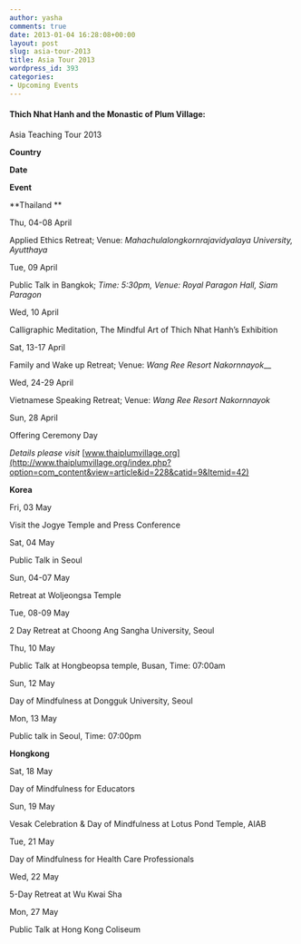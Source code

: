 ```yaml
---
author: yasha
comments: true
date: 2013-01-04 16:28:08+00:00
layout: post
slug: asia-tour-2013
title: Asia Tour 2013
wordpress_id: 393
categories:
- Upcoming Events
---
```


#### Thich Nhat Hanh and the Monastic of Plum Village:
Asia Teaching Tour 2013










**Country**


**Date**


**Event**






**Thailand **


Thu, 04-08 April


Applied Ethics Retreat; Venue: _Mahachulalongkornrajavidyalaya University, Ayutthaya_








Tue, 09 April


Public Talk in Bangkok; _Time: 5:30pm, Venue: Royal Paragon Hall, Siam Paragon_








Wed, 10 April


Calligraphic Meditation, The Mindful Art of Thich Nhat Hanh’s Exhibition








Sat, 13-17 April


Family and Wake up Retreat; Venue: _Wang Ree Resort Nakornnayok___








Wed, 24-29 April


Vietnamese Speaking Retreat; Venue: _Wang Ree Resort Nakornnayok_








Sun, 28 April


Offering Ceremony Day










_Details please visit_ [www.thaiplumvillage.org](http://www.thaiplumvillage.org/index.php?option=com_content&view=article&id=228&catid=9&Itemid=42)


























**Korea**


Fri, 03 May


Visit the Jogye Temple and Press Conference








Sat, 04 May


Public Talk in Seoul








Sun, 04-07 May


Retreat at Woljeongsa Temple








Tue, 08-09 May


2 Day Retreat at Choong Ang Sangha University, Seoul








Thu, 10 May


Public Talk at Hongbeopsa temple, Busan, Time: 07:00am








Sun, 12 May


Day of Mindfulness at Dongguk University, Seoul








Mon, 13 May


Public talk in Seoul, Time: 07:00pm


























**Hongkong**


Sat, 18 May


Day of Mindfulness for Educators








Sun, 19 May


Vesak Celebration & Day of Mindfulness at Lotus Pond Temple, AIAB








Tue, 21 May


Day of Mindfulness for Health Care Professionals








Wed, 22 May


5-Day Retreat at Wu Kwai Sha








Mon, 27 May


Public Talk at Hong Kong Coliseum




